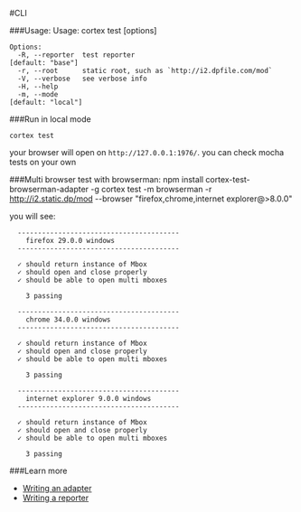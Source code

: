 #CLI

###Usage:
    Usage: cortex test [options]

    Options:
      -R, --reporter  test reporter                                     [default: "base"]
      -r, --root      static root, such as `http://i2.dpfile.com/mod`
      -V, --verbose   see verbose info
      -H, --help
      -m, --mode                                                        [default: "local"]
        
###Run in local mode

    cortex test

your browser will open on `http://127.0.0.1:1976/`. you can check mocha tests on your own


###Multi browser test with browserman:
    npm install cortex-test-browserman-adapter -g
    cortex test -m browserman -r http://i2.static.dp/mod --browser "firefox,chrome,internet explorer@>8.0.0"
    
you will see:

      ----------------------------------------
        firefox 29.0.0 windows
      ----------------------------------------

      ✓ should return instance of Mbox
      ✓ should open and close properly
      ✓ should be able to open multi mboxes

        3 passing
    
      ----------------------------------------
        chrome 34.0.0 windows
      ----------------------------------------

      ✓ should return instance of Mbox
      ✓ should open and close properly
      ✓ should be able to open multi mboxes

        3 passing

      ----------------------------------------
        internet explorer 9.0.0 windows
      ----------------------------------------

      ✓ should return instance of Mbox
      ✓ should open and close properly
      ✓ should be able to open multi mboxes

        3 passing

###Learn more

- [Writing an adapter](docs/writing-an-adapter.md)
- [Writing a reporter](docs/writing-a-reporter.md)

